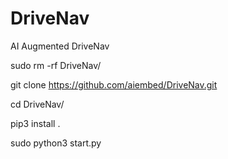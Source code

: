 # DriveNav
AI Augmented DriveNav


sudo rm -rf DriveNav/

git clone https://github.com/aiembed/DriveNav.git

cd DriveNav/

pip3 install .

sudo python3 start.py 
